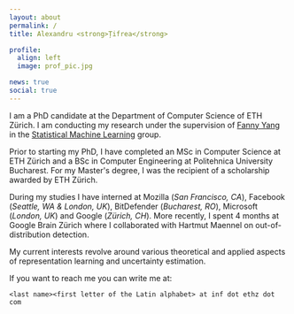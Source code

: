 ```yaml
---
layout: about
permalink: /
title: Alexandru <strong>Țifrea</strong>

profile:
  align: left
  image: prof_pic.jpg

news: true
social: true
---
```


I am a PhD candidate at the Department of Computer Science of ETH Zürich. 
I am conducting my research under the supervision of [Fanny Yang](http://fanny-yang.de) in the [Statistical Machine Learning](https://sml.inf.ethz.ch) group.

Prior to starting my PhD, I have completed an MSc in Computer Science at ETH Zürich and
a BSc in Computer Engineering at Politehnica University Bucharest.
For my Master's degree, I was the recipient of a scholarship awarded by ETH Zürich.

During my studies I have interned at Mozilla (*San Francisco, CA*), Facebook (*Seattle, WA & London, UK*), BitDefender (*Bucharest, RO*), Microsoft (*London, UK*) and Google (*Zürich, CH*).
More recently, I spent 4 months at Google Brain Zürich where I collaborated with Hartmut Maennel on out-of-distribution detection.

My current interests revolve around various theoretical and applied aspects of
representation learning and uncertainty estimation.

If you want to reach me you can write me at:

`<last name><first letter of the Latin alphabet> at inf dot ethz dot com`
